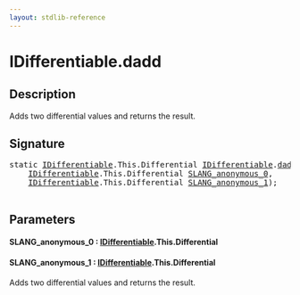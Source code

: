 ```yaml
---
layout: stdlib-reference
---
```


# IDifferentiable\.dadd

## Description

Adds two differential values and returns the result.




## Signature 

<pre>
<span class='code_keyword'>static</span> <a href="index.html" class="code_type">IDifferentiable</a>.<span class="code_keyword">This</span>.Differential <a href="index.html" class="code_type">IDifferentiable</a>.<a href="dadd.html">dadd</a>(
    <a href="index.html" class="code_type">IDifferentiable</a>.<span class="code_keyword">This</span>.Differential <a href="dadd.html#decl-SLANG_anonymous_0" class="code_param">SLANG_anonymous_0</a>,
    <a href="index.html" class="code_type">IDifferentiable</a>.<span class="code_keyword">This</span>.Differential <a href="dadd.html#decl-SLANG_anonymous_1" class="code_param">SLANG_anonymous_1</a>);

</pre>

## Parameters

####  <a id="decl-SLANG_anonymous_0"></a>SLANG\_anonymous\_0  : [IDifferentiable](index)\.This\.Differential
####  <a id="decl-SLANG_anonymous_1"></a>SLANG\_anonymous\_1  : [IDifferentiable](index)\.This\.Differential
Adds two differential values and returns the result.


